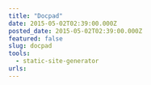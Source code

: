 ```yaml
---
title: "Docpad"
date: 2015-05-02T02:39:00.000Z
posted_date: 2015-05-02T02:39:00.000Z
featured: false
slug: docpad
tools: 
  - static-site-generator
urls:
---
```







